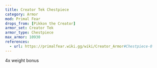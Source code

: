 ```yaml
---
title: Creator Tek Chestpiece
category: Armor
mod: Primal Fear
drops_from: [Pikkon the Creator]
armor_set: Creator Tek
armor_type: Chestpiece
max_armor: 10930
references:
  - url: https://primalfear.wiki.gg/wiki/Creator_Armor#Chestpiece-0
---
```


4x weight bonus